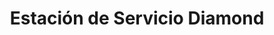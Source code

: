 ---
title: "Estación de Servicio Diamond"
url: /madrid/estacion-de-servicio-diamond/
shop: comodidad
---